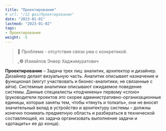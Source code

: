 ```yaml
---
title: "Проектирование"
# url: "/12 фаз/Проектирование"
date: "2023-01-01"
lastmod: "2023-01-02"
tags:
- Проектирование
weight: -5
---
```

>💯 Проблема - отсутствие связи ума с конкретикой. 
>
>_**©** Измайлов Энвер Хаджимуратович


**Проектирование** – Задача трех лиц: аналитик, архитектор и дизайнер. Дизайнер делает визуальную часть. Аналитик описывает назначение и функционал (могут участвовать и бизнес-аналитики, не связанные с айти). Системные аналитики описывают ожидаемое поведение системы.  Данные специалисты «подчинены» первому «слою» (руководители проектов это скорее административно-организационные единицы, которые заняты тем, чтобы «тянуть и толкать», они не вносят значительный вклад в устройство и архитектуру системы – должны конечно понимать предметную область и разбираться в технической составляющей, их задача организовать выполнение задачи и «дотащить» ее до конца).  
